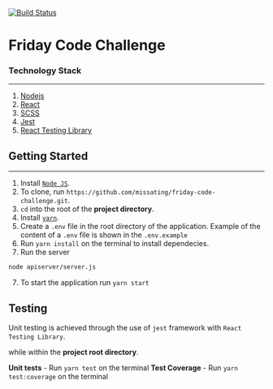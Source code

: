 [![Build Status](https://travis-ci.com/missating/friday-code-challenge.svg?token=MXmRqCJzfxyci1hMcQns&branch=master)](https://travis-ci.com/missating/friday-code-challenge)

# Friday Code Challenge

### Technology Stack

---

1.  [Nodejs](https://nodejs.org/en/)
1.  [React](https://reactjs.org/)
1.  [SCSS](https://sass-lang.com/)
1.  [Jest](https://jestjs.io/)
1.  [React Testing Library](https://testing-library.com/docs/react-testing-library/intro)

## Getting Started

---

1. Install [`Node JS`](https://nodejs.org/en/).
2. To clone, run `https://github.com/missating/friday-code-challenge.git`.
3. `cd` into the root of the **project directory**.
4. Install [`yarn`](https://yarnpkg.com/en/docs/install#mac-stable).
5. Create a `.env` file in the root directory of the application. Example of the content of a `.env` file is shown in the `.env.example`
6. Run `yarn install` on the terminal to install dependecies.
7. Run the server

```bash
node apiserver/server.js
```

7. To start the application run `yarn start`

## Testing

Unit testing is achieved through the use of `jest` framework with `React Testing Library`.

while within the **project root directory**.

**Unit tests** - Run `yarn test` on the terminal
**Test Coverage** - Run `yarn test:coverage` on the terminal
